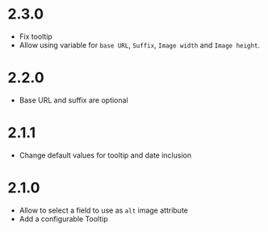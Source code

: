 <!-- 2.3.0 START -->
# 2.3.0

-   Fix tooltip
-   Allow using variable for `base URL`, `Suffix`, `Image width` and `Image height`.

<!-- 2.3.0 END -->

<!-- 2.2.0 START -->
# 2.2.0

-   Base URL and suffix are optional

<!-- 2.2.0 END -->

<!-- 2.1.1 START -->
# 2.1.1

-   Change default values for tooltip and date inclusion

<!-- 2.1.1 END -->

<!-- 2.1.0 START -->
# 2.1.0

-   Allow to select a field to use as `alt` image attribute
-   Add a configurable Tooltip

<!-- 2.1.0 END -->